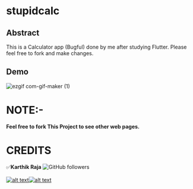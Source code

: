 # stupidcalc

[1.1]: https://img.icons8.com/ios-filled/25/000000/instagram-new.png
[1.2]: https://img.icons8.com/metro/26/000000/twitter.png
[1]: https://www.instagram.com/mr.anonymous_official
[11]: https://twitter.com/MrAnonymousofcl

## Abstract
This is a Calculator app (Bugful) done by me after studying Flutter.
Please feel free to fork and make changes.

## Demo

![ezgif com-gif-maker (1)](https://user-images.githubusercontent.com/64122408/96267412-60269200-0fe5-11eb-8820-583a9c961aed.gif)


# NOTE:-
**Feel free to fork This Project to see other web pages.**<br/>

# CREDITS  
:white_check_mark:**Karthik Raja**
![GitHub followers](https://img.shields.io/github/followers/mr-anonymous-official?label=mr-anonymous-official&style=social) <br/>
<br/>
[![alt text][1.1]][1][![alt text][1.2]][11] <br/>
